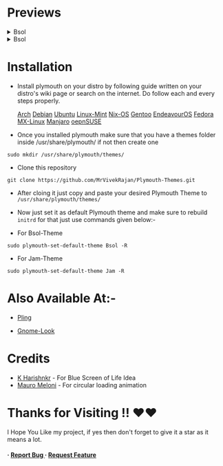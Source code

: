 # Previews

<details><summary>Bsol</summary>
# Bsol (Blue Screen Of Life)
![plymouth ](https://github.com/user-attachments/assets/ea6b1579-eda4-435b-bb8f-47868fdfc21e)
</details>

<details><summary>Bsol</summary>

# Jam (Just A Moment)
![jam](https://github.com/user-attachments/assets/21d0d9a7-770b-44e6-83ca-0ae6a88477d0)

</details>

# Installation
- Install plymouth on your distro by following guide written on your distro's wiki page or search on the internet. Do follow each and every steps properly.
  
  [Arch](https://wiki.archlinux.org/title/Plymouth)  [Debian](https://wiki.debian.org/plymouth)  [Ubuntu](https://wiki.ubuntu.com/Plymouth) [Linux-Mint](https://community.linuxmint.com/tutorial/view/646)  [Nix-OS](https://wiki.nixos.org/w/index.php?title=Plymouth&mobileaction=toggle_view_desktop)  [Gentoo](https://wiki.gentoo.org/wiki/Plymouth)  [EndeavourOS](https://forum.endeavouros.com/t/guide-how-to-install-and-use-plymouth/51363)  [Fedora](https://discussion.fedoraproject.org/t/enable-plymouth-startup/70079)  [MX-Linux](https://mxlinux.org/wiki/system/add-plymouth-to-mx-linux/)  [Manjaro](https://wiki.manjaro.org/index.php/Plymouth)  [oepnSUSE](https://en.opensuse.org/openSUSE:Plymouth)   

- Once you installed plymouth make sure that you have a themes folder inside /usr/share/plymouth/ if not then create one
```
sudo mkdir /usr/share/plymouth/themes/
```

- Clone this repository 
```
git clone https://github.com/MrVivekRajan/Plymouth-Themes.git
```

- After cloing it just copy and paste your desired Plymouth Theme to `/usr/share/plymouth/themes/`

- Now just set it as default Plymouth theme and make sure to rebuild `initrd` for that just use commands given below:-

- For Bsol-Theme 
```
sudo plymouth-set-default-theme Bsol -R 
```
- For Jam-Theme 
```
sudo plymouth-set-default-theme Jam -R 
```

# Also Available At:-
- [Pling](https://www.pling.com/p/2216301/)

- [Gnome-Look](https://www.gnome-look.org/p/2216301)

# Credits  
- [K Harishnkr](https://github.com/harishnkr) - For Blue Screen of Life Idea
- [Mauro Meloni](https://gitlab.com/maurom) - For circular loading animation

# Thanks for Visiting !! ❤️❤️
I Hope You Like my project, if yes then don't forget to give it a star as it means a lot.
<h4> <span>· </span> <a href="https://github.com/MrVivekRajan/Plymouth-Themes/issues"> Report Bug </a> <span> · </span> <a href="https://github.com/MrVivekRajan/Plymouth-Themes/issues"> Request Feature </a> </h4>

